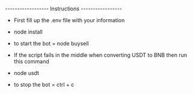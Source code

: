 
------------------ Instructions -----------------
- First fill up the .env file with your information

- node install
- to start the bot = node buysell

- If the script fails in the middle when converting USDT to BNB then run this command
- node usdt

- to stop the bot = ctrl + c
